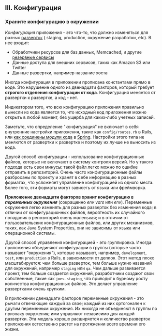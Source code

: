 ## III. Конфигурация
### Храните конфигурацию в окружении

*Конфигурация* приложения - это что-то, что должно изменяться для разных [разверток](/codebase) (
staging, production, окружение разработки, etc). В нее входит:

* Обработчики ресурсов для баз данных, Memcached, и другие [резервные сервисы](/backing-services)
* Данные доступа для внешних сервисов, таких как Amazon S3 или Twitter
* Данные развертки, например название хоста

Иногда конфигурация в приложении прописана константами прямо в коде. Это нарушение одного из двенадцати
факторов, который требует **строгого отделения конфигурации от кода**. Конфигурация меняется от развертки к развертке,
а код - нет.

Индикатором того, что всю конфигурацию приложения правильно вынесли из кода является то, что исходный код
приложения можно открыть в любой момент, без ущерба для каких-либо учетных записей.

Заметьте, что определение "конфигурация" не включает в себя внутренние настройки приложения, такие как
`config/routes.rb` в Rails, или
[как соединены модули кода](http://static.springsource.org/spring/docs/2.5.x/reference/beans.html) в
[Spring](http://www.springsource.org/). Настройки этого типа не меняются от развертки к развертке и поэтому
их лучше не выносить из кода.

Другой способ конфигурации - использование конфигурационных файлов, которые не включают в систему контроля
версий. Но у такого подхода есть свои минусы: такой файл легко можно по ошибке отправить в репозиторий.
Очень часто конфигурационные файлы разбросаны по проекту и хранят в себе информацию в разных форматах, что
усложняет управление конфигурацией из одного места. Более того, эти форматы могут
зависеть от языка или фреймворка.

**Приложение двенадцати факторов хранит конфигурацию в *переменных окружения*** (сокращенно *env vars* или
*env*). Переменные окружения легко изменять для разных разверток без изменения кода; в отличии от
конфигурационных файлов, вероятность их случайного попадания в репозиторий очень маленькая; и в отличии от
пользовательских конфигурационных файлов, или других механизмов, таких, как Java System Properties, они не
зависимы от языка или операционной системы.

Другой способ управления конфигурацией - это группировка. Иногда приложения объединяют конфигурации в
группы (которые часто называют "окружения"), которые называют, например, `development`, `test`, или
`production` в Rails, в зависимости от деплоя. Этот метод плохо масштабируется: чем больше разверток, тем
больше нужно названий для окружений, например `staging` или `qa`. Чем дальше развивается проект, тем больше
создается окружений, разработчики создают свои собственные, такие как `joes-staging`, что приводит к
бурному росту количества конфигурационных файлов. Это делает управление развертками очень хрупким.

В приложении двенадцати факторов переменные окружения - это рычаги отвечающие каждый за свое; каждый из них
ортогонален к другим переменным окружения. Их никогда не объединяют в группы по признаку окружения; ими
управляют независимо для каждой развертки. Эта модель хорошо расширяется и количество разверток приложения
естественно растет на протяжении всего времени его жизни.

